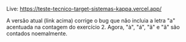 Live: https://teste-tecnico-target-sistemas-kappa.vercel.app/

A versão atual (link acima) corrige o bug que não incluia a letra "a" acentuada na contagem do exercício 2. Agora, "à", "á", "ã" e "â" são contados noemalmente.
